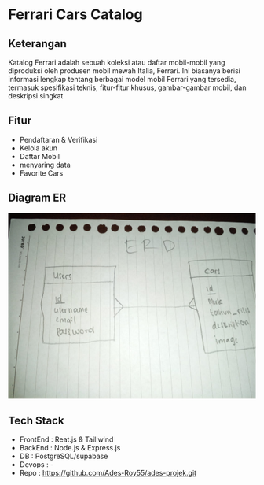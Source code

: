 # Ferrari Cars Catalog

## Keterangan
Katalog Ferrari adalah sebuah koleksi atau daftar mobil-mobil yang diproduksi oleh produsen mobil mewah Italia, Ferrari. Ini biasanya berisi informasi lengkap tentang berbagai model mobil Ferrari yang tersedia, termasuk spesifikasi teknis, fitur-fitur khusus, gambar-gambar mobil, dan deskripsi singkat

## Fitur
- Pendaftaran & Verifikasi
- Kelola akun
- Daftar Mobil
- menyaring data
- Favorite Cars

## Diagram ER
![alt text](https://github.com/Ades-Roy55/ades-projek/blob/main/frontend/public/image/erd.jpeg?raw=true)

## Tech Stack
- FrontEnd : Reat.js & Taillwind
- BackEnd : Node.js & Express.js
- DB : PostgreSQL/supabase
- Devops : -
- Repo : https://github.com/Ades-Roy55/ades-projek.git
